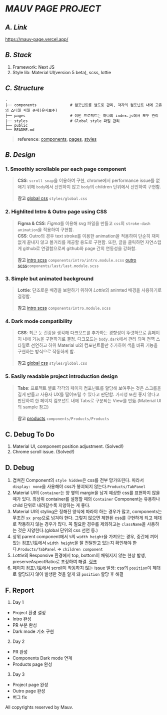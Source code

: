 # *MAUV PAGE PROJECT*

## *A. Link*
https://mauv-page.vercel.app/

## *B. Stack*
1. Framework: Next JS
2. Style lib: Material UI(version 5 beta), scss, lottie

## *C. Structure*

    .
    ├── components               # 컴포넌트를 별도로 관리, 각자의 컴포넌트 내에 고유의 스타일 파일 존재(유지보수)
    ├── pages                    # 이번 프로젝트는 하나의 index.js에서 모두 관리
    ├── styles                   # Global style 파일 관리
    ├── public                    
    └── README.md
> **reference**: [components](https://github.com/Mauv-hub/mauv-page-project/tree/main/components), [pages](https://github.com/Mauv-hub/mauv-page-project/tree/main/pages), [styles](https://github.com/Mauv-hub/mauv-page-project/tree/main/styles)

## *B. Design*
### 1. Smoothly scrollable per each page component
> **CSS**: `scroll snap`을 이용하여 구현, chrome에서 performance issue를 없애기 위해 `body`에서 선언하지 않고 `body`의 children 단위에서 선언하여 구현함.
> <br />
> <br />
> **참고** [global css](https://github.com/Mauv-hub/mauv-page-project/blob/main/styles/globals.css) `styles/global.css`

### 2. Highlited Intro & Outro page using CSS
> **Figma & CSS**: *Figma*를 이용해 svg 파일을 만들고 `css`의 `stroke-dash` `animation`을 적용하여 구현함. 
> <br />
> **CSS**: Outro의 경우 text stroke를 이용한 animation을 적용하여 단순히 재미없게 끝내지 않고 볼거리를 제공할 용도로 구현함. 또한, 글을 클릭하면 자연스럽게 github로 연결함으로써 github와 page 간의 연동성을 강화함.
> <br />
> <br />
> **참고** [intro scss](https://github.com/Mauv-hub/mauv-page-project/blob/main/components/Intro/Intro.module.scss) `components/intro/intro.module.scss` [outro scss](https://github.com/Mauv-hub/mauv-page-project/blob/main/components/Last/Last.module.scss)`components/last/last.module.scss`

### 3. Simple but animated background
> **Lottie**: 단조로운 배경을 보완하기 위하여 *Lottie*의 animted 배경을 사용하기로 결정함.
> <br />
> <br />
> **참고** [intro scss](https://github.com/Mauv-hub/mauv-page-project/blob/main/components/Intro/Intro.module.scss) `components/intro.module.scss`

### 4. Dark mode compatibility
> **CSS**: 최근 눈 건강을 생각해 다크모드를 추가하는 경향성이 뚜렷하므로 홈페이지 내에 기능을 구현하기로 결정. 다크모드는 `body.dark`에서 관리 되며 전역 스타일로 선언하고 하위 Material ui의 컴포넌트들만 추가하여 색을 바꿔 기능을 구현하는 방식으로 작동하게 함. 
> <br />
> <br />
> **참고** [global css](https://github.com/Mauv-hub/mauv-page-project/blob/main/styles/globals.css) `styles/global.css`

### 5. Easily readable project introduction design
> **Tabs**: 프로젝트 별로 각각의 페이지 컴포넌트를 할당해 보여주는 것은 스크롤을 길게 만들고 사용자 UX를 떨어뜨릴 수 있다고 판단함. 가시성 또한 좋지 않다고 판단하여 한 페이지 컴포넌트 내에 Tabs로 구분되는 View를 만듦.(Material UI의 sample 참고) 
> <br />
> <br />
> **참고** [products](https://github.com/Mauv-hub/mauv-page-project/blob/main/components/Products/Products.tsx) `components/Products/Products`

## C. Debug To Do
1. Material UI, component position adjustment. (Solved!)
2. Chrome scroll issue. (Solved!)

## D. Debug
1. 겹쳐진 Component의 `style hidden`은 css를 전부 망가뜨린다. 따라서 `display: none`을 사용해야 css가 붕괴되지 않는다.`Products/TabPanel`
2. Material UI의 `Container`는 양 옆의 margin을 남겨 예상한 css를 표현하지 않을 때가 있다. 최상위 container를 설정할 때의 `Container` Component는 유용하나 child 단위로 내려갈수록 지양하는 게 좋다.
3. Material UI의 styling은 정해진 양식에 따라야 하는 경우가 많고, components는 무조건 `sx prop`으로 넘겨야 한다. 그렇지 않으면 제한된 css를 구현하게 되고 제대로 작동하지 않는 경우가 많다. 꼭 필요한 경우를 제외하고는 `className`을 사용하는 것은 지양한다.(global 단위의 css 선언 등.)
4. 상위 parent component에서 `%`의 `width height`을 가져오는 경우, 중간에 끼어 있는 컴포넌트에서 `width height`을 잘 전달받고 있는지 확인해야 한다.`Products/TabPanel` => `children component`
5. *Lottie*의 Responsive 환경에서 top, bottom이 채워지지 않는 현상 발생, preserveAspectRatio로 조정하여 해결. [링크](https://github.com/airbnb/lottie-web/wiki/Renderer-Settings#preserveaspectratio)
6. 페이지 컴포넌트에서 scroll이 작동하지 않는 issue 발생: css의 `position`이 제대로 할당되지 않아 발생한 것을 알게 돼 `position` 할당 후 해결

## F. Report
1. Day 1
- Project 환경 설정
- Intro 완성
- PR 부분 완성
- Dark mode 기초 구현

2. Day 2
- PR 완성
- Components Dark mode 연계
- Products page 완성

3. Day 3
- Project page 완성
- Outro page 완성
- 버그 fix


All copyrights reserved by Mauv.
